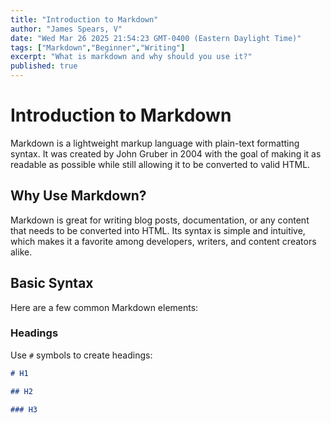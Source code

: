 ```yaml
---
title: "Introduction to Markdown"
author: "James Spears, V"
date: "Wed Mar 26 2025 21:54:23 GMT-0400 (Eastern Daylight Time)"
tags: ["Markdown","Beginner","Writing"]
excerpt: "What is markdown and why should you use it?"
published: true
---
```


# Introduction to Markdown

Markdown is a lightweight markup language with plain-text formatting syntax. It was created by John Gruber in 2004 with the goal of making it as readable as possible while still allowing it to be converted to valid HTML.

## Why Use Markdown?

Markdown is great for writing blog posts, documentation, or any content that needs to be converted into HTML. Its syntax is simple and intuitive, which makes it a favorite among developers, writers, and content creators alike.

## Basic Syntax

Here are a few common Markdown elements:

### Headings

Use `#` symbols to create headings:

```markdown
# H1

## H2

### H3
```

